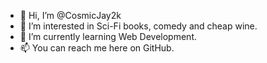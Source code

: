- 👋 Hi, I’m @CosmicJay2k
- 👀 I’m interested in Sci-Fi books, comedy and cheap wine.
- 🌱 I’m currently learning Web Development.
- 📫 You can reach me here on GitHub.

<!---
CosmicJay2k/CosmicJay2k is a ✨ special ✨ repository because its `README.md` (this file) appears on your GitHub profile.
You can click the Preview link to take a look at your changes.
--->

